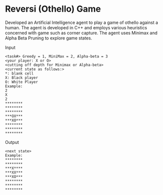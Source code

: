 # Reversi (Othello) Game 
Developed an Artificial Intelligence agent to play a game of othello against a human. The agent is developed in C++ and employs various heuristics concerned with game such as corner capture. The agent uses Minimax and Alpha Beta Pruning to explore game states.

Input
```
<task#> Greedy = 1, MiniMax = 2, Alpha-beta = 3
<your player: X or O>
<cutting off depth for Minimax or Alpha-beta>
<current state as follows:>
*: blank cell
X: Black player
O: White Player
Example:
2
X
2
********
********
********
***OX***
***XO***
********
********
********
```

Output
```
<next state>
Example:
********
********
***X****
***XX***
***XO***
********
********
********
```
